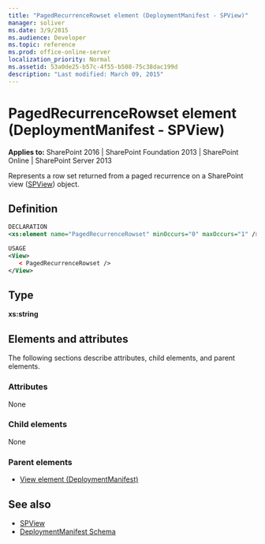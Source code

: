 ```yaml
---
title: "PagedRecurrenceRowset element (DeploymentManifest - SPView)"
manager: soliver
ms.date: 3/9/2015
ms.audience: Developer
ms.topic: reference
ms.prod: office-online-server
localization_priority: Normal
ms.assetid: 53a0de25-b57c-4f55-b508-75c38dac199d
description: "Last modified: March 09, 2015"
---
```


# PagedRecurrenceRowset element (DeploymentManifest - SPView)

**Applies to:** SharePoint 2016 | SharePoint Foundation 2013 | SharePoint Online | SharePoint Server 2013 
  
Represents a row set returned from a paged recurrence on a SharePoint view ([SPView](https://msdn.microsoft.com/library/Microsoft.SharePoint.SPView.aspx)) object. 

## Definition

```XML
DECLARATION
<xs:element name="PagedRecurrenceRowset" minOccurs="0" maxOccurs="1" />

USAGE
<View>
   < PagedRecurrenceRowset />
</View>

```

## Type

**xs:string**
  
## Elements and attributes

The following sections describe attributes, child elements, and parent elements.

### Attributes

None
   
### Child elements

None
   
### Parent elements

- [View element (DeploymentManifest)](view-element-deploymentmanifest.md)
   
## See also

- [SPView](https://msdn.microsoft.com/library/Microsoft.SharePoint.SPView.aspx)
- [DeploymentManifest Schema](deploymentmanifest-schema.md)

